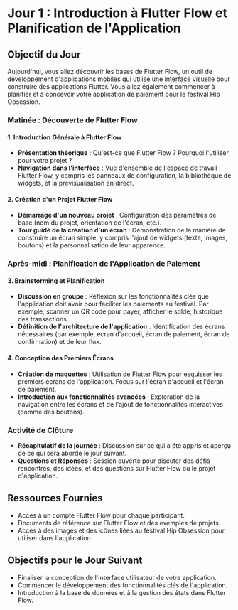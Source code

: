 # Jour 1 : Introduction à Flutter Flow et Planification de l'Application

## Objectif du Jour
Aujourd'hui, vous allez découvrir les bases de Flutter Flow, un outil de développement d'applications mobiles qui utilise une interface visuelle pour construire des applications Flutter. Vous allez également commencer à planifier et à concevoir votre application de paiement pour le festival Hip Obsession.

### Matinée : Découverte de Flutter Flow

#### 1. Introduction Générale à Flutter Flow
- **Présentation théorique** : Qu'est-ce que Flutter Flow ? Pourquoi l'utiliser pour votre projet ?
- **Navigation dans l'interface** : Vue d'ensemble de l'espace de travail Flutter Flow, y compris les panneaux de configuration, la bibliothèque de widgets, et la prévisualisation en direct.

#### 2. Création d'un Projet Flutter Flow
- **Démarrage d'un nouveau projet** : Configuration des paramètres de base (nom du projet, orientation de l'écran, etc.).
- **Tour guidé de la création d'un écran** : Démonstration de la manière de construire un écran simple, y compris l'ajout de widgets (texte, images, boutons) et la personnalisation de leur apparence.

### Après-midi : Planification de l'Application de Paiement

#### 3. Brainstorming et Planification
- **Discussion en groupe** : Réflexion sur les fonctionnalités clés que l'application doit avoir pour faciliter les paiements au festival. Par exemple, scanner un QR code pour payer, afficher le solde, historique des transactions.
- **Définition de l'architecture de l'application** : Identification des écrans nécessaires (par exemple, écran d'accueil, écran de paiement, écran de confirmation) et de leur flux.

#### 4. Conception des Premiers Écrans
- **Création de maquettes** : Utilisation de Flutter Flow pour esquisser les premiers écrans de l'application. Focus sur l'écran d'accueil et l'écran de paiement.
- **Introduction aux fonctionnalités avancées** : Exploration de la navigation entre les écrans et de l'ajout de fonctionnalités interactives (comme des boutons).

### Activité de Clôture
- **Récapitulatif de la journée** : Discussion sur ce qui a été appris et aperçu de ce qui sera abordé le jour suivant.
- **Questions et Réponses** : Session ouverte pour discuter des défis rencontrés, des idées, et des questions sur Flutter Flow ou le projet d'application.

## Ressources Fournies
- Accès à un compte Flutter Flow pour chaque participant.
- Documents de référence sur Flutter Flow et des exemples de projets.
- Accès à des images et des icônes liées au festival Hip Obsession pour utiliser dans l'application.

## Objectifs pour le Jour Suivant
- Finaliser la conception de l'interface utilisateur de votre application.
- Commencer le développement des fonctionnalités clés de l'application.
- Introduction à la base de données et à la gestion des états dans Flutter Flow.
